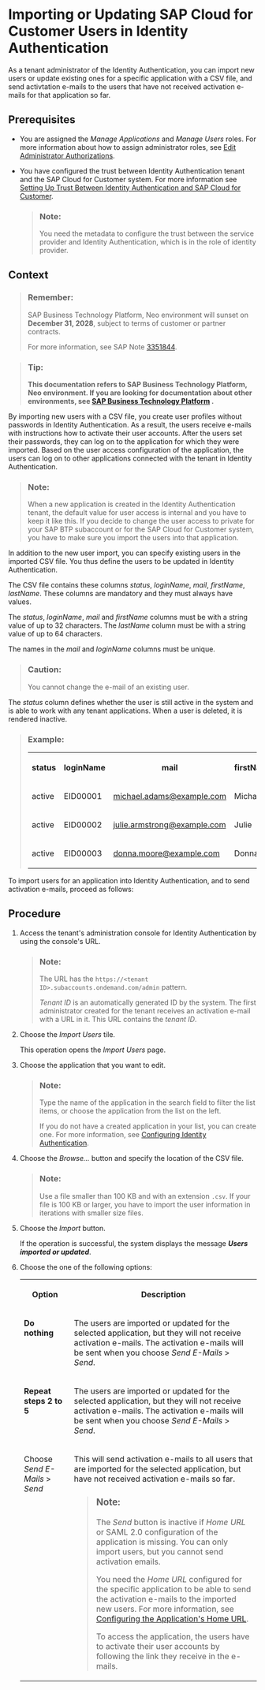 <!-- loio0704d6c71e424d36b0b35a095c0372dd -->

# Importing or Updating SAP Cloud for Customer Users in Identity Authentication

As a tenant administrator of the Identity Authentication, you can import new users or update existing ones for a specific application with a CSV file, and send activtation e-mails to the users that have not received activation e-mails for that application so far.



## Prerequisites

-   You are assigned the *Manage Applications* and *Manage Users* roles. For more information about how to assign administrator roles, see [Edit Administrator Authorizations](https://help.sap.com/viewer/6d6d63354d1242d185ab4830fc04feb1/Cloud/en-US/86ee37423f8945a1898faff1e6308756.html).

-   You have configured the trust between Identity Authentication tenant and the SAP Cloud for Customer system. For more information see [Setting Up Trust Between Identity Authentication and SAP Cloud for Customer](setting-up-trust-between-identity-authentication-and-sap-cloud-for-customer-e8b6db5.md).

    > ### Note:  
    > You need the metadata to configure the trust between the service provider and Identity Authentication, which is in the role of identity provider.




## Context

> ### Remember:  
> SAP Business Technology Platform, Neo environment will sunset on **December 31, 2028**, subject to terms of customer or partner contracts.
> 
> For more information, see SAP Note [3351844](https://me.sap.com/notes/3351844).

> ### Tip:  
> **This documentation refers to SAP Business Technology Platform, Neo environment. If you are looking for documentation about other environments, see [SAP Business Technology Platform](https://help.sap.com/docs/btp/sap-business-technology-platform/sap-business-technology-platform?version=Cloud) .**

By importing new users with a CSV file, you create user profiles without passwords in Identity Authentication. As a result, the users receive e-mails with instructions how to activate their user accounts. After the users set their passwords, they can log on to the application for which they were imported. Based on the user access configuration of the application, the users can log on to other applications connected with the tenant in Identity Authentication.

> ### Note:  
> When a new application is created in the Identity Authentication tenant, the default value for user access is internal and you have to keep it like this. If you decide to change the user access to private for your SAP BTP subaccount or for the SAP Cloud for Customer system, you have to make sure you import the users into that application.

In addition to the new user import, you can specify existing users in the imported CSV file. You thus define the users to be updated in Identity Authentication.

The CSV file contains these columns *status*, *loginName*, *mail*, *firstName*, *lastName*. These columns are mandatory and they must always have values.

The *status*, *loginName*, *mail* and *firstName* columns must be with a string value of up to 32 characters. The *lastName* column must be with a string value of up to 64 characters.

The names in the *mail* and *loginName* columns must be unique.

> ### Caution:  
> You cannot change the e-mail of an existing user.

The *status* column defines whether the user is still active in the system and is able to work with any tenant applications. When a user is deleted, it is rendered inactive.

> ### Example:  
> 
> <table>
> <tr>
> <th valign="top">
> 
> status
> 
> </th>
> <th valign="top">
> 
> loginName
> 
> </th>
> <th valign="top">
> 
> mail
> 
> </th>
> <th valign="top">
> 
> firstName
> 
> </th>
> <th valign="top">
> 
> lastName
> 
> </th>
> </tr>
> <tr>
> <td valign="top">
> 
> active
> 
> </td>
> <td valign="top">
> 
> EID00001
> 
> </td>
> <td valign="top">
> 
> michael.adams@example.com
> 
> </td>
> <td valign="top">
> 
> Michael
> 
> </td>
> <td valign="top">
> 
> Adams
> 
> </td>
> </tr>
> <tr>
> <td valign="top">
> 
> active
> 
> </td>
> <td valign="top">
> 
> EID00002
> 
> </td>
> <td valign="top">
> 
> julie.armstrong@example.com
> 
> </td>
> <td valign="top">
> 
> Julie
> 
> </td>
> <td valign="top">
> 
> Armstrong
> 
> </td>
> </tr>
> <tr>
> <td valign="top">
> 
> active
> 
> </td>
> <td valign="top">
> 
> EID00003
> 
> </td>
> <td valign="top">
> 
> donna.moore@example.com
> 
> </td>
> <td valign="top">
> 
> Donna
> 
> </td>
> <td valign="top">
> 
> Moore
> 
> </td>
> </tr>
> </table>

To import users for an application into Identity Authentication, and to send activation e-mails, proceed as follows:



## Procedure

1.  Access the tenant's administration console for Identity Authentication by using the console's URL.

    > ### Note:  
    > The URL has the `https://<tenant ID>.subaccounts.ondemand.com/admin` pattern.
    > 
    > *Tenant ID* is an automatically generated ID by the system. The first administrator created for the tenant receives an activation e-mail with a URL in it. This URL contains the *tenant ID*.

2.  Choose the *Import Users* tile.

    This operation opens the *Import Users* page.

3.  Choose the application that you want to edit.

    > ### Note:  
    > Type the name of the application in the search field to filter the list items, or choose the application from the list on the left.
    > 
    > If you do not have a created application in your list, you can create one. For more information, see [Configuring Identity Authentication](configuring-identity-authentication-82db0cf.md).

4.  Choose the *Browse...* button and specify the location of the CSV file.

    > ### Note:  
    > Use a file smaller than 100 KB and with an extension `.csv`. If your file is 100 KB or larger, you have to import the user information in iterations with smaller size files.

5.  Choose the *Import* button.

    If the operation is successful, the system displays the message ***Users imported or updated***.

6.  Choose the one of the following options:


    <table>
    <tr>
    <th valign="top">

    Option
    
    </th>
    <th valign="top">

    Description
    
    </th>
    </tr>
    <tr>
    <td valign="top">
    
    **Do nothing**
    
    </td>
    <td valign="top">
    
    The users are imported or updated for the selected application, but they will not receive activation e-mails. The activation e-mails will be sent when you choose *Send E-Mails* \> *Send*.
    
    </td>
    </tr>
    <tr>
    <td valign="top">
    
    **Repeat steps 2 to 5**
    
    </td>
    <td valign="top">
    
    The users are imported or updated for the selected application, but they will not receive activation e-mails. The activation e-mails will be sent when you choose *Send E-Mails* \> *Send*.
    
    </td>
    </tr>
    <tr>
    <td valign="top">
    
    Choose *Send E-Mails* \> *Send*
    
    </td>
    <td valign="top">
    
    This will send activation e-mails to all users that are imported for the selected application, but have not received activation e-mails so far.

    > ### Note:  
    > The *Send* button is inactive if *Home URL* or SAML 2.0 configuration of the application is missing. You can only import users, but you cannot send activation emails.
    > 
    > You need the *Home URL* configured for the specific application to be able to send the activation e-mails to the imported new users. For more information, see [Configuring the Application's Home URL](configuring-the-application-s-home-url-dbd170e.md).
    > 
    > To access the application, the users have to activate their user accounts by following the link they receive in the e-mails.


    
    </td>
    </tr>
    </table>
    


